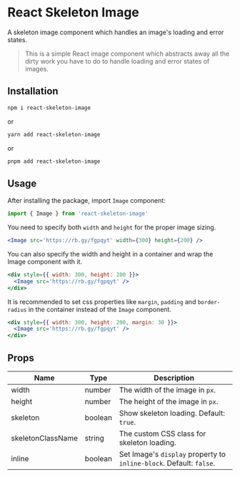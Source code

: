 # React Skeleton Image

A skeleton image component which handles an image's loading and error states.

> This is a simple React image component which abstracts away all the dirty work you have to do to handle loading and error states of images.

## Installation

```bash
npm i react-skeleton-image
```

or

```bash
yarn add react-skeleton-image
```

or

```bash
pnpm add react-skeleton-image
```

## Usage

After installing the package, import `Image` component:

```js
import { Image } from 'react-skeleton-image'
```

You need to specify both `width` and `height` for the proper image sizing.

```jsx
<Image src='https://rb.gy/fgpqyt' width={300} height={200} />
```

You can also specify the width and height in a container and wrap the Image component with it.

```jsx
<div style={{ width: 300, height: 200 }}>
  <Image src='https://rb.gy/fgpqyt' />
</div>
```

It is recommended to set css properties like `margin`, `padding` and `border-radius` in the container instead of the `Image` component.

```jsx
<div style={{ width: 300, height: 200, margin: 30 }}>
  <Image src='https://rb.gy/fgpqyt' />
</div>
```

## Props

| Name              | Type    | Description                                                         |
| ----------------- | ------- | ------------------------------------------------------------------- |
| width             | number  | The width of the image in `px`.                                     |
| height            | number  | The height of the image in `px`.                                    |
| skeleton          | boolean | Show skeleton loading. Default: `true`.                             |
| skeletonClassName | string  | The custom CSS class for skeleton loading.                          |
| inline            | boolean | Set Image's `display` property to `inline-block`. Default: `false`. |
